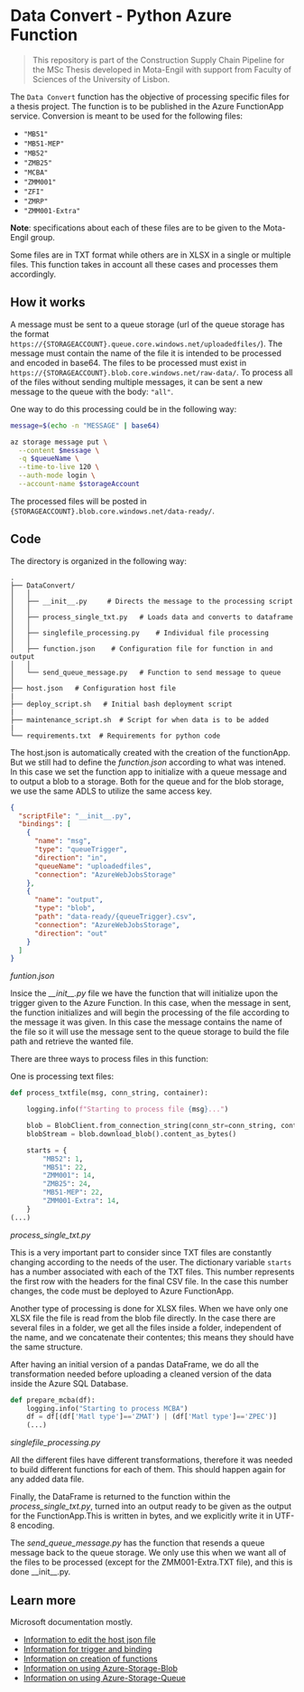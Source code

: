 # Data Convert - Python Azure Function

> This repository is part of the Construction Supply Chain Pipeline for the MSc Thesis developed in Mota-Engil with support from Faculty of Sciences of the University of Lisbon. 

The `Data Convert` function has the objective of processing specific files for a thesis project. The function is to be published in the Azure FunctionApp service. Conversion is meant to be used for the following files:
* `"MB51"`
* `"MB51-MEP"`
* `"MB52"`
* `"ZMB25"`
* `"MCBA"`
* `"ZMM001"`
* `"ZFI"`
* `"ZMRP"`
* `"ZMM001-Extra"`

**Note**: specifications about each of these files are to be given to the Mota-Engil group.

Some files are in TXT format while others are in XLSX in a single or multiple files. This function takes in account all these cases and processes them accordingly.

## How it works

A message must be sent to a queue storage (url of the queue storage has the format `https://{STORAGEACCOUNT}.queue.core.windows.net/uploadedfiles/`). The message must contain the name of the file it is intended to be processed and encoded in base64. The files to be processed must exist in `https://{STORAGEACCOUNT}.blob.core.windows.net/raw-data/`. To process all of the files without sending multiple messages, it can be sent a new message to the queue with the body: `"all"`. 

One way to do this processing could be in the following way:

```bash
message=$(echo -n "MESSAGE" | base64)

az storage message put \
  --content $message \
  -q $queueName \
  --time-to-live 120 \
  --auth-mode login \
  --account-name $storageAccount
```

The processed files will be posted in `{STORAGEACCOUNT}.blob.core.windows.net/data-ready/`.

## Code

The directory is organized in the following way:
 
    .
    ├── DataConvert/
    │   │
    │   ├── __init__.py     # Directs the message to the processing script
    │   │
    │   ├── process_single_txt.py   # Loads data and converts to dataframe
    │   │
    │   ├── singlefile_processing.py    # Individual file processing
    │   │
    │   ├── function.json    # Configuration file for function in and output
    │   │
    │   └── send_queue_message.py   # Function to send message to queue
    │   
    ├── host.json   # Configuration host file 
    |
    ├── deploy_script.sh   # Initial bash deployment script
    |
    ├── maintenance_script.sh  # Script for when data is to be added       
    |
    └── requirements.txt  # Requirements for python code

The host.json is automatically created with the creation of the functionApp. But we still had to define the *function.json* according to what was intened. In this case we set the function app to initialize with a queue message and to output a blob to a storage. Both for the queue and for the blob storage, we use the same ADLS to utilize the same access key.


```json
{
  "scriptFile": "__init__.py",
  "bindings": [
    {
      "name": "msg",
      "type": "queueTrigger",
      "direction": "in",
      "queueName": "uploadedfiles",
      "connection": "AzureWebJobsStorage"
    },
    {
      "name": "output",
      "type": "blob",
      "path": "data-ready/{queueTrigger}.csv",
      "connection": "AzureWebJobsStorage",
      "direction": "out"
    }
  ]
}
```
*funtion.json*  

Insice the *\_\_init\_\_.py* file we have the function that will initialize upon the trigger given to the Azure Function. In this case, when the message in sent, the function initializes and will begin the processing of the file according to the message it was given. In this case the message contains the name of the file so it will use the message sent to the queue storage to build the file path and retrieve the wanted file.

There are three ways to process files in this function:

One is processing text files:
```python
def process_txtfile(msg, conn_string, container): 

    logging.info(f"Starting to process file {msg}...")

    blob = BlobClient.from_connection_string(conn_str=conn_string, container_name=container, blob_name=f"{msg}.TXT")
    blobStream = blob.download_blob().content_as_bytes()

    starts = {
        "MB52": 1,
        "MB51": 22,
        "ZMM001": 14,
        "ZMB25": 24,
        "MB51-MEP": 22,
        "ZMM001-Extra": 14,
    }
(...)
```
*process_single_txt.py* 

This is a very important part to consider since TXT files are constantly changing according to the needs of the user. The dictionary variable `starts` has a number associated with each of the TXT files. This number represents the first row with the headers for the final CSV file. In the case this number changes, the code must be deployed to Azure FunctionApp.

Another type of processing is done for XLSX files. When we have only one XLSX file the file is read from the blob file directly. In the case there are several files in a folder, we get all the files inside a folder, independent of the name, and we concatenate their contentes; this means they should have the same structure.

After having an initial version of a pandas DataFrame, we do all the transformation needed before uploading a cleaned version of the data inside the Azure SQL Database. 

```python
def prepare_mcba(df):
    logging.info("Starting to process MCBA")
    df = df[(df['Matl type']=='ZMAT') | (df['Matl type']=='ZPEC')]
    (...)
```
*singlefile_processing.py* 

All the different files have different transformations, therefore it was needed to build different functions for each of them. This should happen again for any added data file.

Finally, the DataFrame is returned to the function within the *process_single_txt.py*, turned into an output ready to be given as the output for the FunctionApp.This is written in bytes, and we explicitly write it in UTF-8 encoding.

The *send_queue_message.py* has the function that resends a queue message back to the queue storage. We only use this when we want all of the files to be processed (except for the ZMM001-Extra.TXT file), and this is done \_\_init\_\_.py.

## Learn more

Microsoft documentation mostly.

- [Information to edit the host json file](https://docs.microsoft.com/en-us/azure/azure-functions/functions-host-json "host.json reference for Azure Functions 2.x and later")
- [Information for trigger and binding](https://docs.microsoft.com/en-us/azure/azure-functions/functions-bindings-storage-blob-output?tabs=python "Azure Blob storage output binding for Azure Functions")
- [Information on creation of functions](https://docs.microsoft.com/en-us/azure/azure-functions/functions-reference-python "Azure Functions Python developer guide")
- [Information on using Azure-Storage-Blob](https://docs.microsoft.com/en-us/python/api/overview/azure/storage-blob-readme?view=azure-python "Azure Storage Blobs client library for Python - Version 12.8.0")
- [Information on using Azure-Storage-Queue](https://docs.microsoft.com/en-us/python/api/overview/azure/storage-queue-readme?view=azure-python "Azure Storage Queues client library for Python - Version 12.1.5")